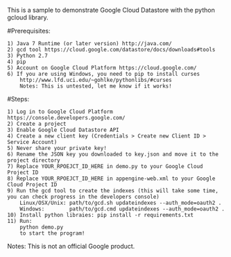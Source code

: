 This is a sample to demonstrate Google Cloud Datastore with the python gcloud library.

#Prerequisites:

	1) Java 7 Runtime (or later version) http://java.com/
	2) gcd tool https://cloud.google.com/datastore/docs/downloads#tools
	3) Python 2.7
	4) pip
	5) Account on Google Cloud Platform https://cloud.google.com/
	6) If you are using Windows, you need to pip to install curses
		http://www.lfd.uci.edu/~gohlke/pythonlibs/#curses
		Notes: This is untested, let me know if it works!
	
#Steps:

	1) Log in to Google Cloud Platform https://console.developers.google.com/
	2) Create a project
	3) Enable Google Cloud Datastore API
	4) Create a new client key (Credentials > Create new Client ID > Service Account)
	5) Never share your private key!
	6) Rename the JSON key you downloaded to key.json and move it to the project directory
	7) Replace YOUR_RPOEJCT_ID_HERE in demo.py to your Google Cloud Project ID
	8) Replace YOUR_RPOEJCT_ID_HERE in appengine-web.xml to your Google Cloud Project ID
	9) Run the gcd tool to create the indexes (this will take some time, you can check progress in the developers console)
		Linux/OSX/Unix:	path/to/gcd.sh updateindexes --auth_mode=oauth2 .
		Windows: 		path/to/gcd.cmd updateindexes --auth_mode=oauth2 .
	10) Install python libraies: pip install -r requirements.txt
	11) Run:
		python demo.py 
		to start the program!
	
Notes:
This is not an official Google product.